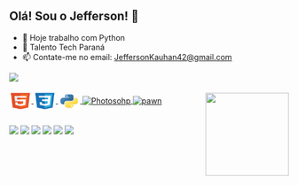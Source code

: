 ## Olá! Sou o Jefferson! 👋

- 🔭 Hoje trabalho com Python 
- 🤔 Talento Tech Paraná 
- 📫 Contate-me no email: JeffersonKauhan42@gmail.com
 <div>
  <a href="https://github.com/SmithSlayer">
  <img height="180em" src="https://github-readme-stats.vercel.app/api?username=SmithSlayer&show_icons=true&hide=contribs,prs&cache_seconds=86400&theme=gotham" />
</div>
    
<div style="display: inline_block"><br>
  <img align="center" alt="Rafa-HTML" height="30" width="40" src="https://raw.githubusercontent.com/devicons/devicon/master/icons/html5/html5-original.svg">
  <img align="center" alt="Rafa-CSS" height="30" width="40" src="https://raw.githubusercontent.com/devicons/devicon/master/icons/css3/css3-original.svg">
  <img align="center" alt="Rafa-Python" height="30" width="40" src="https://raw.githubusercontent.com/devicons/devicon/master/icons/python/python-original.svg">
  <img align="center"alt="Photosohp" height="30" width="40" src="https://cdn.jsdelivr.net/gh/devicons/devicon@latest/icons/photoshop/photoshop-original.svg">
  <img align="center" width="30" height="30" src="https://img.icons8.com/parakeet/48/pawn.png" alt="pawn">
  <img align="right" width="150" height="150" src="https://img2.lovecell.com.br/407a67eba1e84400b86b0eabea4d409394d6f6b5484db112da0b1f59a618465f.webp" />
</div>

##

<div> 
  <a href="https://www.youtube.com/@dosmith" target="_blank"><img src="https://img.shields.io/badge/YouTube-FF0000?style=for-the-badge&logo=youtube&logoColor=white" target="_blank"></a>
  <a href="https://www.instagram.com/smith.syr" target="_blank"><img src="https://img.shields.io/badge/-Instagram-%23E4405F?style=for-the-badge&logo=instagram&logoColor=white" target="_blank"></a>
 	<a href="https://linktr.ee/smithsyr" target="_blank"> <img src="https://img.shields.io/badge/linktree-39E09B?style=for-the-badge&logo=linktree&logoColor=white" target="_blank"></a>
  <a href="https://discord.gg/ea3RN6KRSh" target="_blank"><img src="https://img.shields.io/badge/Discord-7289DA?style=for-the-badge&logo=discord&logoColor=white" target="_blank"></a> 
  <a href = "mailto:jeffersonkauhan42@gmail.com"><img src="https://img.shields.io/badge/-Gmail-%23333?style=for-the-badge&logo=gmail&logoColor=white" target="_blank"></a>
  <a href="https://www.linkedin.com/in/jeffersonkauhan/" target="_blank"><img src="https://img.shields.io/badge/-LinkedIn-%230077B5?style=for-the-badge&logo=linkedin&logoColor=white" target="_blank"></a> 
</div>

